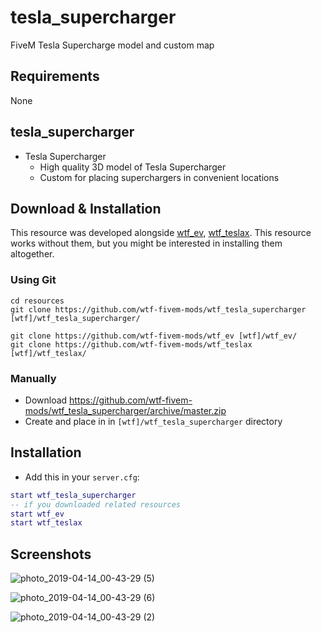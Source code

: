 # tesla_supercharger

FiveM Tesla Supercharge model and custom map

## Requirements
None

## tesla_supercharger

- Tesla Supercharger
    - High quality 3D model of Tesla Supercharger
    - Custom for placing superchargers in convenient locations

## Download & Installation

This resource was developed alongside [wtf_ev], [wtf_teslax]. This resource works without them, but you might be interested in installing them altogether.

### Using Git
```
cd resources
git clone https://github.com/wtf-fivem-mods/wtf_tesla_supercharger [wtf]/wtf_tesla_supercharger/

git clone https://github.com/wtf-fivem-mods/wtf_ev [wtf]/wtf_ev/
git clone https://github.com/wtf-fivem-mods/wtf_teslax [wtf]/wtf_teslax/
```

### Manually
- Download https://github.com/wtf-fivem-mods/wtf_tesla_supercharger/archive/master.zip
- Create and place in in `[wtf]/wtf_tesla_supercharger` directory

## Installation
- Add this in your `server.cfg`:

```lua
start wtf_tesla_supercharger
-- if you downloaded related resources
start wtf_ev
start wtf_teslax
```

## Screenshots

![photo_2019-04-14_00-43-29 (5)](https://user-images.githubusercontent.com/79330/56089919-310eed80-5e4f-11e9-9fd1-fa0eb3027122.jpg)

![photo_2019-04-14_00-43-29 (6)](https://user-images.githubusercontent.com/79330/56089925-3a985580-5e4f-11e9-9ff3-eb9430e0fbaf.jpg)

![photo_2019-04-14_00-43-29 (2)](https://user-images.githubusercontent.com/79330/56089930-4552ea80-5e4f-11e9-8ac3-8dbdf466dc5a.jpg)

[wtf_ev]: https://github.com/wtf-fivem-mods/wtf_ev
[wtf_teslax]: https://github.com/wtf-fivem-mods/wtf_teslax
